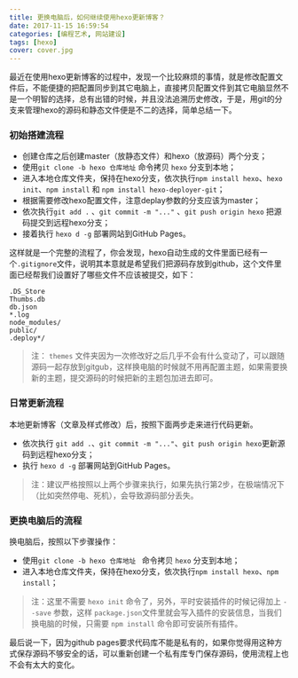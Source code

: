 ```yaml
---
title: 更换电脑后，如何继续使用hexo更新博客？
date: 2017-11-15 16:59:54
categories: [编程艺术, 网站建设]
tags: [hexo]
cover: cover.jpg
---
```

最近在使用hexo更新博客的过程中，发现一个比较麻烦的事情，就是修改配置文件后，不能便捷的把配置同步到其它电脑上，直接拷贝配置文件到其它电脑显然不是一个明智的选择，总有出错的时候，并且没法追溯历史修改，于是，用git的分支来管理hexo的源码和静态文件便是不二的选择，简单总结一下。
<!-- more -->


### 初始搭建流程
- 创建仓库之后创建master（放静态文件）和hexo（放源码）两个分支；
- 使用`git clone -b hexo 仓库地址` 命令拷贝 `hexo` 分支到本地；
- 进入本地仓库文件夹，保持在hexo分支，依次执行`npm install hexo`、`hexo init`、`npm install` 和 `npm install hexo-deployer-git`；
- 根据需要修改hexo配置文件，注意deplay参数的分支应该为master；
- 依次执行`git add .` 、`git commit -m "..."` 、`git push origin hexo` 把源码提交到远程hexo分支；
- 接着执行 `hexo d -g` 部署网站到GitHub Pages。

这样就是一个完整的流程了，你会发现，hexo自动生成的文件里面已经有一个`.gitignore`文件，说明其本意就是希望我们把源码存放到github，这个文件里面已经帮我们设置好了哪些文件不应该被提交，如下：
````
.DS_Store
Thumbs.db
db.json
*.log
node_modules/
public/
.deploy*/
````
> 注： `themes` 文件夹因为一次修改好之后几乎不会有什么变动了，可以跟随源码一起存放到gitgub，这样换电脑的时候就不用再配置主题，如果需要换新的主题，提交源码的时候把新的主题包加进去即可。

### 日常更新流程
本地更新博客（文章及样式修改）后，按照下面两步走来进行代码更新。
- 依次执行 `git add .`、`git commit -m "..."`、`git push origin hexo`更新源码到远程hexo分支；
- 执行 `hexo d -g` 部署网站到GitHub Pages。

> 注：建议严格按照以上两个步骤来执行，如果先执行第2步，在极端情况下（比如突然停电、死机），会导致源码部分丢失。

### 更换电脑后的流程
换电脑后，按照以下步骤操作：
- 使用`git clone -b hexo 仓库地址 ` 命令拷贝 `hexo` 分支到本地；
- 进入本地仓库文件夹，保持在hexo分支，依次执行`npm install hexo`、`npm install`；

>注：这里不需要 `hexo init` 命令了，另外，平时安装插件的时候记得加上 `--save` 参数，这样 `package.json`文件里就会写入插件的安装信息，当我们换电脑的时候，只需要 `npm install` 命令即可安装所有插件。

最后说一下，因为github pages要求代码库不能是私有的，如果你觉得用这种方式保存源码不够安全的话，可以重新创建一个私有库专门保存源码，使用流程上也不会有太大的变化。